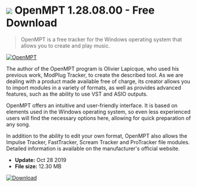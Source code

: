 # ![](https://cdn.softexe.net/static/icon/9/openmpt-8781.png) OpenMPT 1.28.08.00 - Free Download

> OpenMPT is a free tracker for the Windows operating system that allows you to create and play music.

[![OpenMPT](https://gallery.dpcdn.pl/imgc/Tools/63893/g_-_420x350_1.5_-_x20151130005648_0.png)](https://softexe.net/win/multimedia/other/openmpt:hghp.html)

The author of the OpenMPT program is Olivier Lapicque, who used his previous work, ModPlug Tracker, to create the described tool. As we are dealing with a product made available free of charge, its creator allows you to import modules in a variety of formats, as well as provides advanced features, such as the ability to use VST and ASIO outputs.
 
 OpenMPT offers an intuitive and user-friendly interface. It is based on elements used in the Windows operating system, so even less experienced users will find the necessary options here, allowing for quick preparation of any song.  
 
 In addition to the ability to edit your own format, OpenMPT also allows the Impulse Tracker, FastTracker, Scream Tracker and ProTracker file modules. Detailed information is available on the manufacturer's official website.


- **Update:** Oct 28 2019
- **File size:** 12.30 MB

[![Download](https://cdn.softexe.net/static/img/download.png)](https://softexe.net/win/multimedia/other/openmpt:hghp.html)

